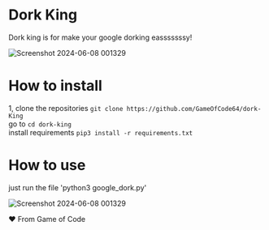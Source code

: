 # Dork King

Dork king is for make your google dorking easssssssy! 

![Screenshot 2024-06-08 001329](https://github.com/GameOfCode64/dork-King/assets/131631135/f327a68c-34ec-49af-9cc9-0cedeef6db96)

# How to install

1, clone the repositories `git clone https://github.com/GameOfCode64/dork-King`
<br />
go to `cd dork-king`
<br />
install requirements `pip3 install -r requirements.txt`

# How to use
just run the file 
'python3 google_dork.py'

![Screenshot 2024-06-08 001329](https://github.com/GameOfCode64/dork-King/assets/131631135/f327a68c-34ec-49af-9cc9-0cedeef6db96)

❤️ From Game of Code
